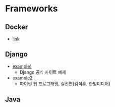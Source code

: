 # Frameworks
## Docker
- [link](https://github.com/BJ-Lim/Frameworks/blob/master/Docker.md)
## Django
- [example1](https://github.com/BJ-Lim/Frameworks/blob/master/Django.md)
  - Django 공식 사이트 예제
- [example2](https://github.com/BJ-Lim/Frameworks/tree/master/Django_Example/ch2/)
  - 파이썬 웹 프로그래밍, 실전편(김석훈, 한빛미디어)
## Java
